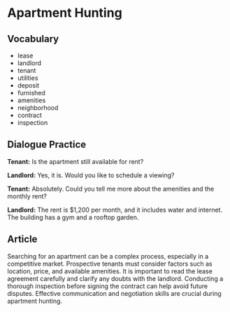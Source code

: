 # Apartment Hunting

## Vocabulary
- lease
- landlord
- tenant
- utilities
- deposit
- furnished
- amenities
- neighborhood
- contract
- inspection

## Dialogue Practice
**Tenant:** Is the apartment still available for rent?

**Landlord:** Yes, it is. Would you like to schedule a viewing?

**Tenant:** Absolutely. Could you tell me more about the amenities and the monthly rent?

**Landlord:** The rent is $1,200 per month, and it includes water and internet. The building has a gym and a rooftop garden.

## Article
Searching for an apartment can be a complex process, especially in a competitive market. Prospective tenants must consider factors such as location, price, and available amenities. It is important to read the lease agreement carefully and clarify any doubts with the landlord. Conducting a thorough inspection before signing the contract can help avoid future disputes. Effective communication and negotiation skills are crucial during apartment hunting.